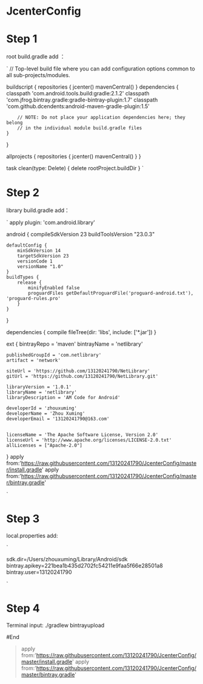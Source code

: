 # JcenterConfig

# Step 1


root build.gradle add ：

` 
// Top-level build file where you can add configuration options common to all sub-projects/modules.

buildscript {
    repositories {
        jcenter()
        mavenCentral()
    }
    dependencies {
        classpath 'com.android.tools.build:gradle:2.1.2'
        classpath 'com.jfrog.bintray.gradle:gradle-bintray-plugin:1.7'
        classpath 'com.github.dcendents:android-maven-gradle-plugin:1.5'

        // NOTE: Do not place your application dependencies here; they belong
        // in the individual module build.gradle files
    }
}

allprojects {
    repositories {
        jcenter()
        mavenCentral()
    }
}

task clean(type: Delete) {
    delete rootProject.buildDir
}
 `
 
# Step 2

library build.gradle add：


`
apply plugin: 'com.android.library'

android {
    compileSdkVersion 23
    buildToolsVersion "23.0.3"

    defaultConfig {
        minSdkVersion 14
        targetSdkVersion 23
        versionCode 1
        versionName "1.0"
    }
    buildTypes {
        release {
            minifyEnabled false
            proguardFiles getDefaultProguardFile('proguard-android.txt'), 'proguard-rules.pro'
        }
    }
}

dependencies {
    compile fileTree(dir: 'libs', include: ['*.jar'])
}

ext {
    bintrayRepo = 'maven'
    bintrayName = 'netlibrary'

    publishedGroupId = 'com.netlibrary'
    artifact = 'network'

    siteUrl = 'https://github.com/13120241790/NetLibrary'
    gitUrl = 'https://github.com/13120241790/NetLibrary.git'

    libraryVersion = '1.0.1'
    libraryName = 'netlibrary'
    libraryDescription = 'AM Code for Android'

    developerId = 'zhouxuming'
    developerName = 'Zhou Xuming'
    developerEmail = '13120241790@163.com'


    licenseName = 'The Apache Software License, Version 2.0'
    licenseUrl = 'http://www.apache.org/licenses/LICENSE-2.0.txt'
    allLicenses = ["Apache-2.0"]
}
apply from:'https://raw.githubusercontent.com/13120241790/JcenterConfig/master/install.gradle'
apply from:'https://raw.githubusercontent.com/13120241790/JcenterConfig/master/bintray.gradle'

`

# Step 3

local.properties add:

`

sdk.dir=/Users/zhouxuming/Library/Android/sdk
bintray.apikey=221bea1b435d2702fc54211e9faa5f66e28501a8
bintray.user=13120241790

`

# Step 4

Terminal input: ./gradlew bintrayupload



#End



> apply from:'https://raw.githubusercontent.com/13120241790/JcenterConfig/master/install.gradle'
apply from:'https://raw.githubusercontent.com/13120241790/JcenterConfig/master/bintray.gradle'